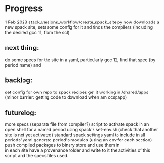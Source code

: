# Progress

1 Feb 2023
stack_versions_workflow/create_spack_site.py 
now downloads a new spack site, sets some config for it and finds the compilers (including the desired gcc 11, from the scl)

## next thing:
do some specs for the site in a yaml, particularly gcc 12, find that spec (by period name) and 

## backlog:
set config for own repo to spack recipes
get it working in /shared/apps (minor barrier: getting code to download when am ccspapp)

## futurelog:
more specs (separate file from compiler?)
script to activate spack in an open shell for a named period using spack's set-env.sh (check that another site is not yet activated)
standard spack settings yaml to include in all periods' yaml
generate period's modules (using an env for each section)
push compiled packages to binary store and use them in  
in each site have a provenance folder and write to it the activities of this script and the specs files used.


